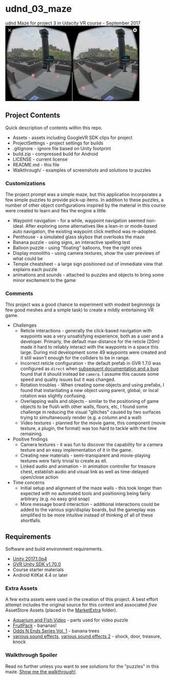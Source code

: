 # udnd_03_maze
udnd Maze for project 3 in Udacity VR course - September 2017
![Maze Overview from the "Penthouse"](Walkthrough/penthouse.gif)

## Project Contents
Quick description of contents within this repo.

* Assets - assets including GoogleVR SDK clips for project
* ProjectSettings - project settings for builds
* .gitignore - ignore file based on Unity footprint
* build.zip - compressed build for Android
* LICENSE - current license
* README.md - this file
* Walkthrough/ - examples of screenshots and solutions to puzzles

### Customizations
The project prompt was a simple maze, but this application incorporates a few
simple puzzles to provide pick-up items.  In addition to these puzzles, a number
of other object configurations inspired by the material in this course were
created to learn and flex the engine a little.

* Waypoint navigation - for a while, waypoint navigation seemed non-ideal. After
exploring some alternatives like a lean-in or mode-based auto navigation, the
existing waypoint click method was re-adopted.  
* Penthouse - a simulated glass skybox that overlooks the maze
* Banana puzzle - using signs, an interactive spelling test
* Balloon puzzle - using "floating" balloons, free the right ones
* Display monoliths - using camera textures, show the user previews of what could be
* Temple cheatsheet - a large sign positioned out of immediate view that explains each puzzle
* animations and sounds - attached to puzzles and objects to bring some minor excitement to the game

### Comments
This project was a good chance to experiment with modest beginnings (a few good meshes
and a simple task) to create a mildly entertaining VR game.

* Challenges
  * Reticle interactions - generally the click-based navigation with waypoints was
    a very unsatisfying experience, both as a user and a developer.  Primarly,
    the default max-distance for the reticle (20m) made it hard
    to reliably interact with the waypoints in a space this large.  During mid development
    some 49 waypoints were created and it still wasn't enough for the colliders to be in range.
  * Incorrect reticle configuration - the default prefab in GVR 1.7.0 was configured as
    ``direct`` when [subsequent documentation and a bug](https://github.com/googlevr/gvr-unity-sdk/issues/666#issuecomment-322941244)
    found that it should instead be ``camera``.  I assume this causes some speed and
    quality issues but it was changed.
  * Rotation troubles - When creating some objects and using prefabs, I found that
    instantiating a new object using parent, global, or local rotation was slightly confusing.
  * Overlapping walls and objects - similar to the positioning of game objects to be
    flush with other walls, floors, etc, I found some challenge in reducing the visual
    "glitches" caused by two surfaces trying to simultaneously render (e.g. a column and a wall)
  * Video textures - planned for the movie game, this component (movie texture, a plugin, the format)
    was too hard to tackle with the time remaining.  
* Positive findings
  * Camera textures - it was fun to discover the capability for a camera texture and
    an easy implementation of it in the game.
  * Creating new materials - semi-transparent and movie-playing textures were fairly trivial
    to create as ell.
  * Linked audio and animation - in animation controller for treasure chest, establish audio and visual link as well as time-delayed open/close action
* Time concerns
  * Initial setup and alignment of the maze walls - this took longer than expected with
    no automated tools and positioning being fairly arbitrary (e.g. no easy grid snap)
  * More message board interaction - additional interactions could be added to the
    various sign/display boards, but the gameplay was simplified to be more intuitive
    instead of thinking of all of these shortfalls.


## Requirements
Software and build environment requirements.

* [Unity 2017.1.0p4](https://unity3d.com/get-unity/download/archive)
* [GVR Unity SDK v1.70.0](https://github.com/googlevr/gvr-unity-sdk/releases/tag/v1.70.0)
* Course starter materials
* Android KitKat 4.4 or later

### Extra Assets
A few extra assets were used in the creation of this project.  A best effort attempt includes the original source for this content and associated *free* AssetStore Assets (placed in the [MarketExtra](Assets/MarketExtra) folder).

* [Aquarium and Fish Video](https://www.youtube.com/watch?v=bdnHKdb-Oss) - parts used for video puzzle
* [FruitPack](https://www.assetstore.unity3d.com/en/#!/content/80254) - bananas!
* [Odds N Ends Series Vol. 1](https://www.assetstore.unity3d.com/en/#!/content/60504) - banana trees
* [various sound effects](https://www.partnersinrhyme.com/soundfx), [various sound effects 2](http://freesound.org) - shock, door, treasure, knock

### Walkthrough Spoiler
Read no further unless you want to see solutions for the "puzzles" in this maze.
[Show me the walkthrough!](Walkthrough/README.md).
